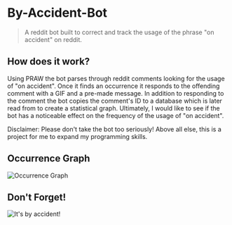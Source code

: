 # By-Accident-Bot
> A reddit bot built to correct and track the usage of the phrase "on accident" on reddit.

## How does it work?
Using PRAW the bot parses through reddit comments looking for the usage of "on accident". 
Once it finds an occurrence it responds to the offending comment with a GIF and a 
pre-made message. In addition to responding to the comment the bot copies the comment's
ID to a database which is later read from to create a statistical graph. Ultimately, I
would like to see if the bot has a noticeable effect on the frequency of the usage of
"on accident".  

Disclaimer: Please don't take the bot too seriously! Above all else, this is a project for me
to expand my programming skills.

## Occurrence Graph
![Occurrence Graph](https://i.imgur.com/uH3qWyo.png)

## Don't Forget!
![It's by accident!](https://thumbs.gfycat.com/JointHiddenHummingbird-size_restricted.gif)